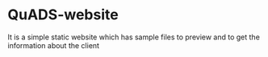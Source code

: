 # QuADS-website
It is a simple static website which has sample files to preview and to get the information about the client
